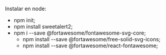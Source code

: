 Instalar en node:
  - npm init;
  - npm install sweetalert2;
  -	npm i --save @fortawesome/fontawesome-svg-core;
	- npm install --save @fortawesome/free-solid-svg-icons;
	- npm install --save @fortawesome/react-fontawesome;

